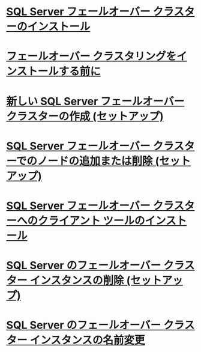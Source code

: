 # [SQL Server フェールオーバー クラスターのインストール](sql-server-failover-cluster-installation.md)

# [フェールオーバー クラスタリングをインストールする前に](before-installing-failover-clustering.md)
# [新しい SQL Server フェールオーバー クラスターの作成 (セットアップ)](create-a-new-sql-server-failover-cluster-setup.md)
# [SQL Server フェールオーバー クラスターでのノードの追加または削除 (セットアップ)](add-or-remove-nodes-in-a-sql-server-failover-cluster-setup.md)
# [SQL Server フェールオーバー クラスターへのクライアント ツールのインストール](install-client-tools-on-a-sql-server-failover-cluster.md)
# [SQL Server のフェールオーバー クラスター インスタンスの削除 (セットアップ)](remove-a-sql-server-failover-cluster-instance-setup.md)
# [SQL Server のフェールオーバー クラスター インスタンスの名前変更](rename-a-sql-server-failover-cluster-instance.md)
